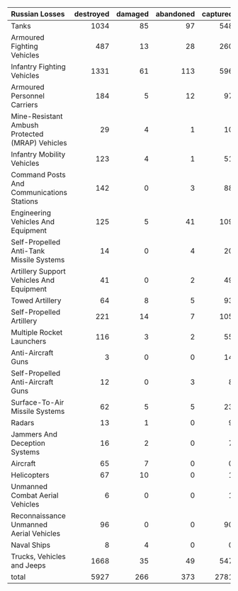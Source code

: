 | Russian Losses                                   |   destroyed |   damaged |   abandoned |   captured |   total |
|:-------------------------------------------------|------------:|----------:|------------:|-----------:|--------:|
| Tanks                                            |        1034 |        85 |          97 |        548 |    1764 |
| Armoured Fighting Vehicles                       |         487 |        13 |          28 |        260 |     788 |
| Infantry Fighting Vehicles                       |        1331 |        61 |         113 |        596 |    2101 |
| Armoured Personnel Carriers                      |         184 |         5 |          12 |         97 |     298 |
| Mine-Resistant Ambush Protected  (MRAP) Vehicles |          29 |         4 |           1 |         10 |      44 |
| Infantry Mobility Vehicles                       |         123 |         4 |           1 |         51 |     179 |
| Command Posts And Communications Stations        |         142 |         0 |           3 |         88 |     233 |
| Engineering Vehicles And Equipment               |         125 |         5 |          41 |        109 |     280 |
| Self-Propelled Anti-Tank Missile Systems         |          14 |         0 |           4 |         20 |      38 |
| Artillery Support Vehicles And Equipment         |          41 |         0 |           2 |         49 |      92 |
| Towed Artillery                                  |          64 |         8 |           5 |         93 |     170 |
| Self-Propelled Artillery                         |         221 |        14 |           7 |        105 |     347 |
| Multiple Rocket Launchers                        |         116 |         3 |           2 |         55 |     176 |
| Anti-Aircraft Guns                               |           3 |         0 |           0 |         14 |      17 |
| Self-Propelled Anti-Aircraft Guns                |          12 |         0 |           3 |          8 |      23 |
| Surface-To-Air Missile Systems                   |          62 |         5 |           5 |         23 |      95 |
| Radars                                           |          13 |         1 |           0 |          9 |      23 |
| Jammers And Deception Systems                    |          16 |         2 |           0 |          7 |      25 |
| Aircraft                                         |          65 |         7 |           0 |          0 |      72 |
| Helicopters                                      |          67 |        10 |           0 |          1 |      78 |
| Unmanned Combat Aerial Vehicles                  |           6 |         0 |           0 |          1 |       7 |
| Reconnaissance Unmanned Aerial Vehicles          |          96 |         0 |           0 |         90 |     186 |
| Naval Ships                                      |           8 |         4 |           0 |          0 |      12 |
| Trucks, Vehicles and Jeeps                       |        1668 |        35 |          49 |        547 |    2299 |
| total                                            |        5927 |       266 |         373 |       2781 |    9347 |